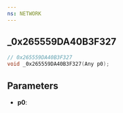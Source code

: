 ```yaml
---
ns: NETWORK
---
```

## _0x265559DA40B3F327

```c
// 0x265559DA40B3F327
void _0x265559DA40B3F327(Any p0);
```


## Parameters
* **p0**: 

